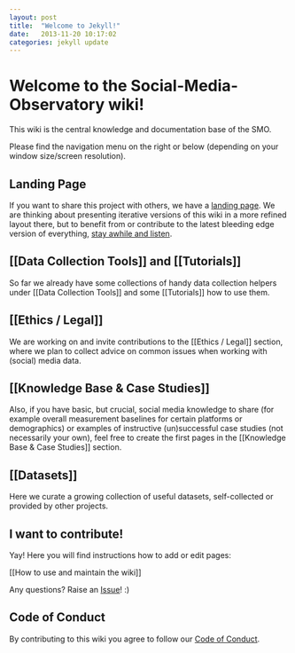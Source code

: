 ```yaml
---
layout: post
title:  "Welcome to Jekyll!"
date:   2013-11-20 10:17:02
categories: jekyll update
---
```

# Welcome to the Social-Media-Observatory wiki!

This wiki is the central knowledge and documentation base of the SMO. 

Please find the navigation menu on the right or below (depending on your window size/screen resolution).

## Landing Page

If you want to share this project with others, we have a [landing page](https://leibniz-hbi.github.io/SMO). We are thinking about presenting iterative versions of this wiki in a more refined layout there, but to benefit from or contribute to the latest bleeding edge version of everything, [stay awhile and listen](https://www.youtube.com/watch?v=tAVVy_x3Erg).

## [[Data Collection Tools]] and [[Tutorials]]

So far we already have some collections of handy data collection helpers under [[Data Collection Tools]] and some [[Tutorials]] how to use them.

## [[Ethics / Legal]]

We are working on and invite contributions to the [[Ethics / Legal]] section, where we plan to collect advice on common issues when working with (social) media data.

## [[Knowledge Base & Case Studies]]

Also, if you have basic, but crucial, social media knowledge to share (for example overall measurement baselines for certain platforms or demographics) or examples of instructive (un)successful case studies (not necessarily your own), feel free to create the first pages in the [[Knowledge Base & Case Studies]] section.

## [[Datasets]]

Here we curate a growing collection of useful datasets, self-collected or provided by other projects.

## I want to contribute!

Yay! Here you will find instructions how to add or edit pages:

[[How to use and maintain the wiki]]

Any questions? Raise an [Issue](https://github.com/Leibniz-HBI/Social-Media-Observatory/issues)! :)

## Code of Conduct

By contributing to this wiki you agree to follow our [Code of Conduct](CODE_OF_CONDUCT.md).
